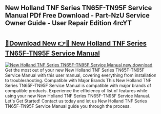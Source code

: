 ## New Holland TNF Series TN65F-TN95F Service Manual PDf Free Download - Part-NzU Service Owner Guide - User Repair Edition 4rcYT

# <h2><a href="http://bc61377.oget.top/?id=New+Holland+TNF+Series+TN65F-TN95F+Service+Manual">🔗Download New 👉🔴 New Holland TNF Series TN65F-TN95F Service Manual</a></h2>

[![New Holland TNF Series TN65F-TN95F Service Manual new download](https://i.imgur.com/5g1atiW.png)](http://bc61377.oget.top/?id=New+Holland+TNF+Series+TN65F-TN95F+Service+Manual)
Get the most out of your new New Holland TNF Series TN65F-TN95F Service Manual with this user manual, covering everything from installation to troubleshooting. Compatible with Major Brands This New Holland TNF Series TN65F-TN95F Service Manual is compatible with major brands of compatible products. Experience the efficiency of list of features while using your new New Holland TNF Series TN65F-TN95F Service Manual. Let's Get Started! Contact us today and let us New Holland TNF Series TN65F-TN95F Service Manual guide you through the process.
